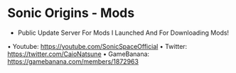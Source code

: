 # Sonic Origins - Mods
- Public Update Server For Mods I Launched And For Downloading Mods!

• Youtube: https://youtube.com/SonicSpaceOfficial
• Twitter: https://twitter.com/CaioNatsune
• GameBanana: https://gamebanana.com/members/1872963

